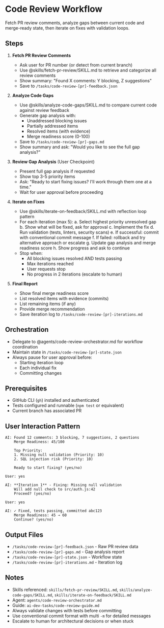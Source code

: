 # Code Review Workflow
Fetch PR review comments, analyze gaps between current code and merge-ready state, then iterate on fixes with validation loops.

## Steps
1. **Fetch PR Review Comments**
   - Ask user for PR number (or detect from current branch)
   - Use @skills/fetch-pr-review/SKILL.md to retrieve and categorize all review comments
   - Show summary: "Found X comments: Y blocking, Z suggestions"
   - Save to `/tasks/code-review-[pr]-feedback.json`

2. **Analyze Code Gaps**
   - Use @skills/analyze-code-gaps/SKILL.md to compare current code against review feedback
   - Generate gap analysis with:
     * Unaddressed blocking issues
     * Partially addressed items
     * Resolved items (with evidence)
     * Merge readiness score (0-100)
   - Save to `/tasks/code-review-[pr]-gaps.md`
   - Show summary and ask: "Would you like to see the full gap analysis?"

3. **Review Gap Analysis** (User Checkpoint)
   - Present full gap analysis if requested
   - Show top 3-5 priority items
   - Ask: "Ready to start fixing issues? I'll work through them one at a time."
   - Wait for user approval before proceeding

4. **Iterate on Fixes**
   - Use @skills/iterate-on-feedback/SKILL.md with reflection loop pattern
   - For each iteration (max 5):
     a. Select highest priority unresolved gap
     b. Show what will be fixed, ask for approval
     c. Implement the fix
     d. Run validation (tests, linters, security scans)
     e. If successful: commit with conventional commit message
     f. If failed: rollback and try alternative approach or escalate
     g. Update gap analysis and merge readiness score
     h. Show progress and ask to continue
   - Stop when:
     * All blocking issues resolved AND tests passing
     * Max iterations reached
     * User requests stop
     * No progress in 2 iterations (escalate to human)

5. **Final Report**
   - Show final merge readiness score
   - List resolved items with evidence (commits)
   - List remaining items (if any)
   - Provide merge recommendation
   - Save iteration log to `/tasks/code-review-[pr]-iterations.md`

## Orchestration
- Delegate to @agents/code-review-orchestrator.md for workflow coordination
- Maintain state in `/tasks/code-review-[pr]-state.json`
- Always pause for user approval before:
  * Starting iteration loop
  * Each individual fix
  * Committing changes

## Prerequisites
- GitHub CLI (`gh`) installed and authenticated
- Tests configured and runnable (`npm test` or equivalent)
- Current branch has associated PR

## User Interaction Pattern
```
AI: Found 12 comments: 3 blocking, 7 suggestions, 2 questions
    Merge Readiness: 45/100
    
    Top Priority:
    1. Missing null validation (Priority: 10)
    2. SQL injection risk (Priority: 10)
    
    Ready to start fixing? (yes/no)

User: yes

AI: **Iteration 1** - Fixing: Missing null validation
    Will add null check to src/auth.js:42
    Proceed? (yes/no)

User: yes

AI: ✓ Fixed, tests passing, committed abc123
    Merge Readiness: 45 → 60
    Continue? (yes/no)
```

## Output Files
- `/tasks/code-review-[pr]-feedback.json` - Raw PR review data
- `/tasks/code-review-[pr]-gaps.md` - Gap analysis report
- `/tasks/code-review-[pr]-state.json` - Workflow state
- `/tasks/code-review-[pr]-iterations.md` - Iteration log

## Notes
- Skills referenced: `skills/fetch-pr-review/SKILL.md`, `skills/analyze-code-gaps/SKILL.md`, `skills/iterate-on-feedback/SKILL.md`
- Agent: `agents/code-review-orchestrator.md`
- Guide: `ai-dev-tasks/code-review-guide.md`
- Always validate changes with tests before committing
- Use conventional commit format with multi `-m` for detailed messages
- Escalate to human for architectural decisions or when stuck

